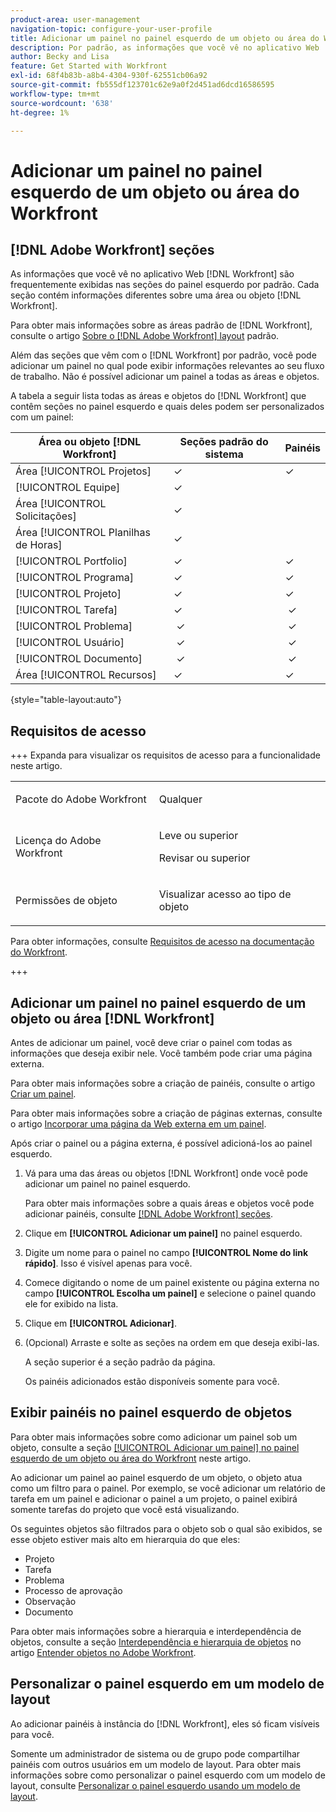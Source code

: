 ```yaml
---
product-area: user-management
navigation-topic: configure-your-user-profile
title: Adicionar um painel no painel esquerdo de um objeto ou área do Workfront
description: Por padrão, as informações que você vê no aplicativo Web  [!DNL Workfront]  são exibidas com frequência nas seções no painel esquerdo. Cada seção contém informações diferentes sobre uma área ou objeto  [!DNL Workfront] .
author: Becky and Lisa
feature: Get Started with Workfront
exl-id: 68f4b83b-a8b4-4304-930f-62551cb06a92
source-git-commit: fb555df123701c62e9a0f2d451ad6dcd16586595
workflow-type: tm+mt
source-wordcount: '638'
ht-degree: 1%

---
```


# Adicionar um painel no painel esquerdo de um objeto ou área do Workfront

## [!DNL Adobe Workfront] seções

As informações que você vê no aplicativo Web [!DNL Workfront] são frequentemente exibidas nas seções do painel esquerdo por padrão. Cada seção contém informações diferentes sobre uma área ou objeto [!DNL Workfront].

Para obter mais informações sobre as áreas padrão de [!DNL Workfront], consulte o artigo [Sobre o  [!DNL Adobe Workfront] layout](../../../administration-and-setup/customize-workfront/use-layout-templates/about-the-default-wf-layout.md) padrão.

Além das seções que vêm com o [!DNL Workfront] por padrão, você pode adicionar um painel no qual pode exibir informações relevantes ao seu fluxo de trabalho. Não é possível adicionar um painel a todas as áreas e objetos.

A tabela a seguir lista todas as áreas e objetos do [!DNL Workfront] que contêm seções no painel esquerdo e quais deles podem ser personalizados com um painel:

| Área ou objeto **[!DNL Workfront]** | **Seções padrão do sistema** | **Painéis** |
|---|---|---|
| Área [!UICONTROL Projetos] | ✓ | ✓ |
| [!UICONTROL Equipe] | ✓ |   |
| Área [!UICONTROL Solicitações] | ✓ |   |
| Área [!UICONTROL Planilhas de Horas] | ✓ |   |
| [!UICONTROL Portfolio] | ✓ | ✓ |
| [!UICONTROL Programa] | ✓ | ✓ |
| [!UICONTROL Projeto] | ✓ | ✓ |
| [!UICONTROL Tarefa] | ✓ |  ✓ |
| [!UICONTROL Problema] |  ✓ |  ✓ |
| [!UICONTROL Usuário] |  ✓ |  ✓ |
| [!UICONTROL Documento] |  ✓ |  ✓ |
| Área [!UICONTROL Recursos] | ✓ | ✓ |

{style="table-layout:auto"}

## Requisitos de acesso

+++ Expanda para visualizar os requisitos de acesso para a funcionalidade neste artigo.

<table style="table-layout:auto">
 <col> 
 <col>
 <tbody> 
  <tr> 
   <td>Pacote do Adobe Workfront</td> 
   <td><p>Qualquer</p></td> 
  </tr> 
  <tr> 
   <td>Licença do Adobe Workfront</td> 
   <td>
   <p>Leve ou superior</p>
   <p>Revisar ou superior</p></td>
  </tr> 
  <tr> 
   <td>Permissões de objeto</td> 
   <td><p>Visualizar acesso ao tipo de objeto</p> </td> 
  </tr> 
 </tbody> 
</table>

Para obter informações, consulte [Requisitos de acesso na documentação do Workfront](/help/quicksilver/administration-and-setup/add-users/access-levels-and-object-permissions/access-level-requirements-in-documentation.md).

+++

## Adicionar um painel no painel esquerdo de um objeto ou área [!DNL Workfront]

Antes de adicionar um painel, você deve criar o painel com todas as informações que deseja exibir nele. Você também pode criar uma página externa.

Para obter mais informações sobre a criação de painéis, consulte o artigo [Criar um painel](../../../reports-and-dashboards/dashboards/creating-and-managing-dashboards/create-dashboard.md).

Para obter mais informações sobre a criação de páginas externas, consulte o artigo [Incorporar uma página da Web externa em um painel](../../../reports-and-dashboards/dashboards/creating-and-managing-dashboards/embed-external-web-page-dashboard.md).

Após criar o painel ou a página externa, é possível adicioná-los ao painel esquerdo.

1. Vá para uma das áreas ou objetos [!DNL Workfront] onde você pode adicionar um painel no painel esquerdo.

   Para obter mais informações sobre a quais áreas e objetos você pode adicionar painéis, consulte [[!DNL Adobe Workfront] seções](#adobe-workfront-sections).

1. Clique em **[!UICONTROL Adicionar um painel]** no painel esquerdo.
1. Digite um nome para o painel no campo **[!UICONTROL Nome do link rápido]**. Isso é visível apenas para você.
1. Comece digitando o nome de um painel existente ou página externa no campo **[!UICONTROL Escolha um painel]** e selecione o painel quando ele for exibido na lista.
1. Clique em **[!UICONTROL Adicionar]**.
1. (Opcional) Arraste e solte as seções na ordem em que deseja exibi-las.

   A seção superior é a seção padrão da página.

   Os painéis adicionados estão disponíveis somente para você.

## Exibir painéis no painel esquerdo de objetos

Para obter mais informações sobre como adicionar um painel sob um objeto, consulte a seção [[!UICONTROL Adicionar um painel] no painel esquerdo de um objeto ou área do Workfront](#add-a-dashboard-in-the-left-panel-of-a-workfront-object-or-area) neste artigo.

Ao adicionar um painel ao painel esquerdo de um objeto, o objeto atua como um filtro para o painel. Por exemplo, se você adicionar um relatório de tarefa em um painel e adicionar o painel a um projeto, o painel exibirá somente tarefas do projeto que você está visualizando.

Os seguintes objetos são filtrados para o objeto sob o qual são exibidos, se esse objeto estiver mais alto em hierarquia do que eles:

* Projeto
* Tarefa
* Problema
* Processo de aprovação
* Observação
* Documento

Para obter mais informações sobre a hierarquia e interdependência de objetos, consulte a seção [Interdependência e hierarquia de objetos](../../../workfront-basics/navigate-workfront/workfront-navigation/understand-objects.md#understanding-interdependency-and-hierarchy-of-objects) no artigo [Entender objetos no Adobe Workfront](../../../workfront-basics/navigate-workfront/workfront-navigation/understand-objects.md).

## Personalizar o painel esquerdo em um modelo de layout

Ao adicionar painéis à instância do [!DNL Workfront], eles só ficam visíveis para você.

Somente um administrador de sistema ou de grupo pode compartilhar painéis com outros usuários em um modelo de layout. Para obter mais informações sobre como personalizar o painel esquerdo com um modelo de layout, consulte [Personalizar o painel esquerdo usando um modelo de layout](/help/quicksilver/administration-and-setup/customize-workfront/use-layout-templates/customize-left-panel.md).
